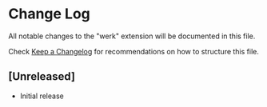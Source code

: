 # Change Log

All notable changes to the "werk" extension will be documented in this file.

Check [Keep a Changelog](http://keepachangelog.com/) for recommendations on how to structure this file.

## [Unreleased]

- Initial release